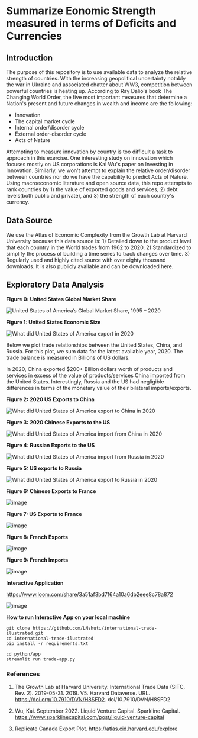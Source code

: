 # Summarize Eonomic Strength measured in terms of Deficits and Currencies

**Introduction**
---------------
The purpose of this repository is to use available data to analyze the relative strength of countries. With the increasing geopolitical uncertainty notably the war in Ukraine and associated chatter about WW3, competition between powerful countries is heating up. According to Ray Dalio's book The Changing World Order, the five most important measures that determine a Nation's present and future changes in wealth and income are the following:

* Innovation
* The capital market cycle
* Internal order/disorder cycle
* External order-disorder cycle
* Acts of Nature

Attempting to measure innovation by country is too difficult a task to approach in this exercise. One interesting study on innovation which focuses mostly on US corporations is Kai Wu's paper on Investing in Innovation. Similarly, we won't attempt to explain the relative order/disorder between countries nor do we have the capability to predict Acts of Nature. Using macroeconomic literature and open source data, this repo attempts to rank countries by 1) the value of exported goods and services, 2) debt levels(both public and private), and 3) the strength of each country's currency.

**Data Source**
---------------
We use the Atlas of Economic Complexity from the Growth Lab at Harvard University because this data source is: 1) Detailed down to the product level that each country in the World trades from 1962 to 2020. 2) Standardized to simplify the process of building a time series to track changes over time. 3) Regularly used and highly cited source with over eighty thousand downloads. It is also publicly available and can be downloaded here.


**Exploratory Data Analysis**
--------------------------------

**FIgure 0: United States Global Market Share**

![United States of America’s Global Market Share, 1995 – 2020](https://user-images.githubusercontent.com/13305262/234189278-91c88385-a54b-43a6-870c-213d8caa33c4.png)


**Figure 1: United States Economic Size**

![What did United States of America export in 2020](https://user-images.githubusercontent.com/13305262/234188787-d6185e20-bfcb-40a8-9d8d-b93fa9b614c1.png)


Below we plot trade relationships between the United States, China, and Russia. For this plot, we sum data for the latest available year, 2020. The trade balance is measured in Billions of US dollars.

In 2020, China exported $200+ Billion dollars worth of products and services in excess of the value of products/services China imported from the United States. Interestingly, Russia and the US had negligible differences in terms of the monetary value of their bilateral imports/exports.

**Figure 2: 2020 US Exports to China**

![What did United States of America export to China in 2020](https://user-images.githubusercontent.com/13305262/233839682-0bfd688d-83e3-41f1-aa77-b246768751a5.png)

**Figure 3: 2020 Chinese Exports to the US**

![What did United States of America import from China in 2020](https://user-images.githubusercontent.com/13305262/233839790-0c38a57b-1e1b-46b3-a893-2830cfc4df81.png)

**Figure 4: Russian Exports to the US**

![What did United States of America import from Russia in 2020](https://user-images.githubusercontent.com/13305262/233840120-b46a86d5-1cff-459d-b06a-dfa8ed2c0abd.png)

**Figure 5: US exports to Russia** 

![What did United States of America export to Russia in 2020](https://user-images.githubusercontent.com/13305262/233840141-e48b1b5f-59c1-458b-b41e-9d5dda461713.png)

**Figure 6: Chinese Exports to France**

![image](https://github.com/LNshuti/international-trade-ilustrated/assets/13305262/f67bd2b8-bf46-4c33-81f5-2a93162ccd4b)

**Figure 7: US Exports to France**

![image](https://github.com/LNshuti/international-trade-ilustrated/assets/13305262/dc894a6e-4d2f-4a80-8187-59f688bbae4f)

**Figure 8: French Exports**

![image](https://github.com/LNshuti/international-trade-ilustrated/assets/13305262/9d76bb68-3b2b-4757-8c64-fa747a40f0a9)

**Figure 9: French Imports**

![image](https://github.com/LNshuti/international-trade-ilustrated/assets/13305262/1337bf49-ce43-4b8c-bb2c-fd2a5ff8742c)



**Interactive Application**

https://www.loom.com/share/3a51af3bd7f64a10a6db2eee8c78a872


![image](https://github.com/LNshuti/international-trade-ilustrated/assets/13305262/0c08202b-f662-45a7-a9aa-aa7134c579d4)


**How to run Interactive App on your local machine**
```{python}
git clone https://github.com/LNshuti/international-trade-ilustrated.git
cd international-trade-ilustrated
pip install -r requirements.txt

cd python/app
streamlit run trade-app.py
```

### References 
1. The Growth Lab at Harvard University. International Trade Data (SITC, Rev. 2). 2019-05-31. 2019. V5. Harvard Dataverse. URL. https://doi.org/10.7910/DVN/H8SFD2. doi/10.7910/DVN/H8SFD2

2. Wu, Kai. September 2022. Liquid Venture Capital. Sparkline Capital. https://www.sparklinecapital.com/post/liquid-venture-capital

3. Replicate Canada Export Plot. https://atlas.cid.harvard.edu/explore 
